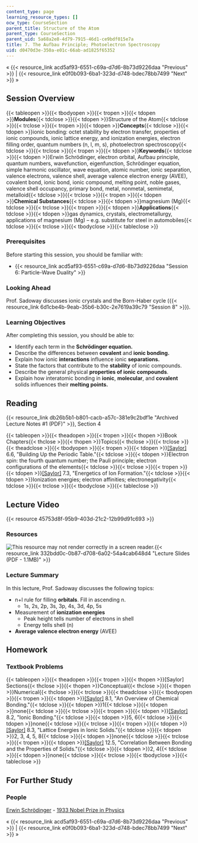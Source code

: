 ```yaml
---
content_type: page
learning_resource_types: []
ocw_type: CourseSection
parent_title: Structure of the Atom
parent_type: CourseSection
parent_uid: 5a68a2e8-4d79-7915-46d1-ce9bdf015e7a
title: 7. The Aufbau Principle; Photoelectron Spectroscopy
uid: d0470d3e-350a-e01c-66ab-ad1825f65352
---
```

« {{< resource_link acd5af93-6551-c69a-d7d6-8b73d9226daa "Previous" >}} | {{< resource_link e0f0b093-6ba1-323d-d748-bdec78bb7499 "Next" >}} »

## Session Overview

{{< tableopen >}}{{< tbodyopen >}}{{< tropen >}}{{< tdopen >}}**Modules**{{< tdclose >}}{{< tdopen >}}Structure of the Atom{{< tdclose >}}{{< trclose >}}{{< tropen >}}{{< tdopen >}}**Concepts**{{< tdclose >}}{{< tdopen >}}ionic bonding: octet stability by electron transfer, properties of ionic compounds, ionic lattice energy, and ionization energies, electron filling order, quantum numbers (n, l, m, s), photoelectron spectroscopy{{< tdclose >}}{{< trclose >}}{{< tropen >}}{{< tdopen >}}**Keywords**{{< tdclose >}}{{< tdopen >}}Erwin Schrödinger, electron orbital, Aufbau principle, quantum numbers, wavefunction, eigenfunction, Schrödinger equation, simple harmonic oscillator, wave equation, atomic number, ionic separation, valence electrons, valence shell, average valence electron energy (AVEE), covalent bond, ionic bond, ionic compound, melting point, noble gases, valence shell occupancy, primary bond, metal, nonmetal, semimetal, metalloid{{< tdclose >}}{{< trclose >}}{{< tropen >}}{{< tdopen >}}**Chemical Substances**{{< tdclose >}}{{< tdopen >}}magnesium (Mg){{< tdclose >}}{{< trclose >}}{{< tropen >}}{{< tdopen >}}**Applications**{{< tdclose >}}{{< tdopen >}}gas dynamics, crystals, electrometallurgy, applications of magnesium (Mg) – e.g. substitute for steel in automobiles{{< tdclose >}}{{< trclose >}}{{< tbodyclose >}}{{< tableclose >}}

### Prerequisites

Before starting this session, you should be familiar with:

- {{< resource_link acd5af93-6551-c69a-d7d6-8b73d9226daa "Session 6: Particle-Wave Duality" >}}

### Looking Ahead

Prof. Sadoway discusses ionic crystals and the Born-Haber cycle ({{< resource_link 6d1cbe4b-9eab-35b6-b30c-2e7619a39c79 "Session 8" >}}).

### Learning Objectives

After completing this session, you should be able to:

- Identify each term in the **Schrödinger equation.**
- Describe the differences between **covalent** and **ionic bonding.**
- Explain how ionic **interactions** influence ionic **separations.**
- State the factors that contribute to the **stability** of ionic compounds.
- Describe the general physical **properties of ionic compounds**.
- Explain how interatomic bonding in **ionic**, **molecular**, and **covalent** solids influences their **melting points.**

## Reading

{{< resource_link db26b5b1-b801-cacb-a57c-381e9c2bdf1e "Archived Lecture Notes #1 (PDF)" >}}, Section 4

{{< tableopen >}}{{< theadopen >}}{{< tropen >}}{{< thopen >}}Book Chapters{{< thclose >}}{{< thopen >}}Topics{{< thclose >}}{{< trclose >}}{{< theadclose >}}{{< tbodyopen >}}{{< tropen >}}{{< tdopen >}}[\[Saylor\]](https://saylordotorg.github.io/text_general-chemistry-principles-patterns-and-applications-v1.0/s10-06-building-up-the-periodic-table.html) 6.6, "Building Up the Periodic Table."{{< tdclose >}}{{< tdopen >}}Electron spin: the fourth quantum number; the Pauli principle; electron configurations of the elements{{< tdclose >}}{{< trclose >}}{{< tropen >}}{{< tdopen >}}[\[Saylor\]](https://saylordotorg.github.io/text_general-chemistry-principles-patterns-and-applications-v1.0/s11-03-energetics-of-ion-formation.html) 7.3, "Energetics of Ion Formation."{{< tdclose >}}{{< tdopen >}}Ionization energies; electron affinities; electronegativity{{< tdclose >}}{{< trclose >}}{{< tbodyclose >}}{{< tableclose >}}

## Lecture Video

{{< resource 45753d8f-95b9-403d-21c2-12b99d91c693 >}}

### Resources

![This resource may not render correctly in a screen reader.](/images/inacessible.gif){{< resource_link 332bdd0c-0b87-d708-6a02-54a4cab648d4 "Lecture Slides (PDF - 1.1MB)" >}}

### Lecture Summary

In this lecture, Prof. Sadoway discusses the following topics:

- n+l rule for filling **orbitals**. Fill in ascending n.
    - 1s, 2s, 2p, 3s, 3p, 4s, 3d, 4p, 5s
- Measurement of **ionization energies**
    - Peak height tells number of electrons in shell
    - Energy tells shell (n)
- **Average valence electron energy** (AVEE)

## Homework

### Textbook Problems

{{< tableopen >}}{{< theadopen >}}{{< tropen >}}{{< thopen >}}\[Saylor\] Sections{{< thclose >}}{{< thopen >}}Conceptual{{< thclose >}}{{< thopen >}}Numerical{{< thclose >}}{{< trclose >}}{{< theadclose >}}{{< tbodyopen >}}{{< tropen >}}{{< tdopen >}}[\[Saylor\]](https://saylordotorg.github.io/text_general-chemistry-principles-patterns-and-applications-v1.0/s12-01-an-overview-of-chemical-bondin.html) 8.1, "An Overview of Chemical Bonding."{{< tdclose >}}{{< tdopen >}}1{{< tdclose >}}{{< tdopen >}}none{{< tdclose >}}{{< trclose >}}{{< tropen >}}{{< tdopen >}}[\[Saylor\]](https://saylordotorg.github.io/text_general-chemistry-principles-patterns-and-applications-v1.0/s12-02-ionic-bonding.html) 8.2, "Ionic Bonding."{{< tdclose >}}{{< tdopen >}}5, 6{{< tdclose >}}{{< tdopen >}}none{{< tdclose >}}{{< trclose >}}{{< tropen >}}{{< tdopen >}}[\[Saylor\]](https://saylordotorg.github.io/text_general-chemistry-principles-patterns-and-applications-v1.0/s12-03-lattice-energies-in-ionic-soli.html) 8.3, "Lattice Energies in Ionic Solids."{{< tdclose >}}{{< tdopen >}}2, 3, 4, 5, 8{{< tdclose >}}{{< tdopen >}}none{{< tdclose >}}{{< trclose >}}{{< tropen >}}{{< tdopen >}}[\[Saylor\]](https://saylordotorg.github.io/text_general-chemistry-principles-patterns-and-applications-v1.0/s16-05-correlation-between-bonding-an.html) 12.5, "Correlation Between Bonding and the Properties of Solids."{{< tdclose >}}{{< tdopen >}}2, 4{{< tdclose >}}{{< tdopen >}}none{{< tdclose >}}{{< trclose >}}{{< tbodyclose >}}{{< tableclose >}}

## For Further Study

### People

[Erwin Schrödinger](http://en.wikipedia.org/wiki/Schrodinger) - [1933 Nobel Prize in Physics](http://nobelprize.org/nobel_prizes/physics/laureates/1933/)

« {{< resource_link acd5af93-6551-c69a-d7d6-8b73d9226daa "Previous" >}} | {{< resource_link e0f0b093-6ba1-323d-d748-bdec78bb7499 "Next" >}} »